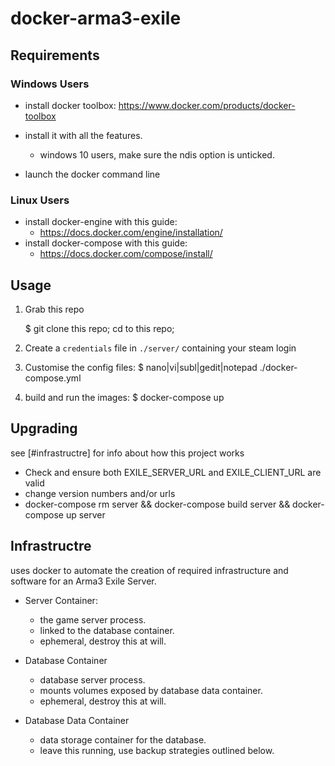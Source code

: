 # docker-arma3-exile

## Requirements

### Windows Users

- install docker toolbox: https://www.docker.com/products/docker-toolbox
- install it with all the features.
    + windows 10 users, make sure the ndis option is unticked.

- launch the docker command line

### Linux Users

- install docker-engine with this guide:
    + https://docs.docker.com/engine/installation/
- install docker-compose with this guide:
    + https://docs.docker.com/compose/install/

## Usage

1. Grab this repo

    $ git clone this repo; cd to this repo;

2. Create a `credentials` file in `./server/` containing your steam login

3. Customise the config files:
    $ nano|vi|subl|gedit|notepad ./docker-compose.yml

4. build and run the images:
    $ docker-compose up

## Upgrading

see [#infrastructre] for info about how this project works

- Check and ensure both EXILE_SERVER_URL and EXILE_CLIENT_URL are valid
- change version numbers and/or urls
- docker-compose rm server && docker-compose build server && docker-compose up server


## Infrastructre

uses docker to automate the creation of required infrastructure and software for an Arma3 Exile Server.

- Server Container:
    + the game server process.
    + linked to the database container.
    + ephemeral, destroy this at will.

- Database Container
    + database server process.
    + mounts volumes exposed by database data container.
    + ephemeral, destroy this at will.

- Database Data Container
    + data storage container for the database.
    + leave this running, use backup strategies outlined below.